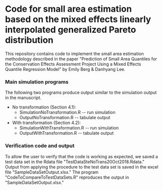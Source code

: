 # Code for small area estimation based on the mixed effects linearly interpolated generalized Pareto distribution
This repository contains code to implement the small area estimation methodology described in the paper "Prediction of Small Area Quantiles for the Conservation Effects Assessment Project Using a Mixed Effects Quantile Regression Model" by Emily Berg & Danhyang Lee.
### Main simulation programs
The following two programs produce output similar to the simulation output in the manuscript.
* No transformation (Section 4.1): 
    * SimulationNoTransformation.R -- run simulation
    * OutputNoTransformation.R -- tabulate output
* With transformation (Section 4.2):
    * SimulationWithTransformation.R -- run simulation
    * OutputWithTransformation.R -- tabulate output 
### Verification code and output
To allow the user to verify that the code is working as expected, we saved a test data set in the Rdata file "TestDataSteNoTrans20Oct2018.Rdata." Output from applying the procedure to the test data set is saved in the excel file "SampleDataSetOutput.xlsx." The program "CodeToCompareToTestDataSets.R" reproduces the output in "SampleDataSetOutput.xlsx."
